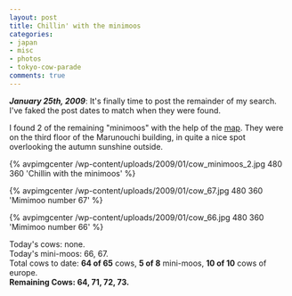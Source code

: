 ```yaml
---
layout: post
title: Chillin' with the minimoos
categories:
- japan
- misc
- photos
- tokyo-cow-parade
comments: true
---
```

___January 25th, 2009___: It's finally time to post the remainder of my search. I've faked the post dates to match when they were found.

I found 2 of the remaining "minimoos" with the help of the [map](http://www.cowparade-tokyo.com/map.html). They were on the third floor of the Marunouchi building, in quite a nice spot overlooking the autumn sunshine outside.

<!-- TODO --> <a href="http://picasaweb.google.com/avparker/TokyoCowParade2008Japan"></a>
{% avpimgcenter /wp-content/uploads/2009/01/cow_minimoos_2.jpg 480 360 'Chillin with the minimoos' %}

{% avpimgcenter /wp-content/uploads/2009/01/cow_67.jpg 480 360 'Mimimoo number 67' %}

{% avpimgcenter /wp-content/uploads/2009/01/cow_66.jpg 480 360 'Mimimoo number 66' %}

Today's cows: none.<br/>
Today's mini-moos: 66, 67.<br/>
Total cows to date: __64 of 65__ cows, __5 of 8__ mini-moos, __10 of 10__ cows of europe.<br/>
__Remaining Cows: 64, 71, 72, 73.__

